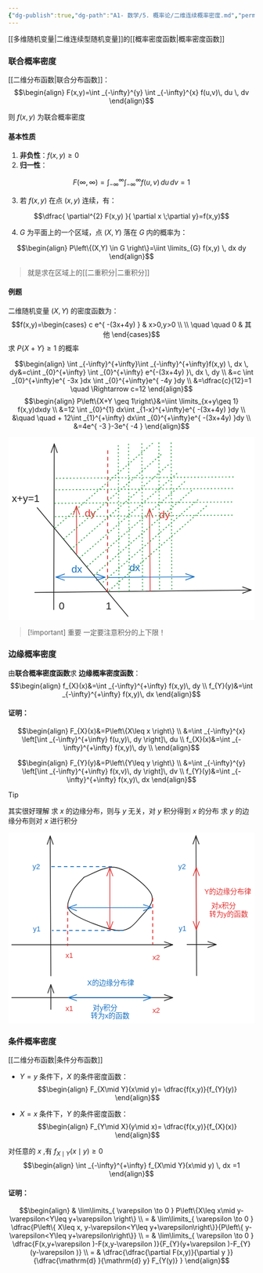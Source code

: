 ```yaml
---
{"dg-publish":true,"dg-path":"A1- 数学/5. 概率论/二维连续概率密度.md","permalink":"/A1- 数学/5. 概率论/二维连续概率密度/","dgPassFrontmatter":true,"noteIcon":"","created":"2024-04-16T13:01:27.313+08:00","updated":"2025-04-14T18:25:19.658+08:00"}
---
```


[[多维随机变量\|二维连续型随机变量]]的[[概率密度函数\|概率密度函数]]
### 联合概率密度
[[二维分布函数\|联合分布函数]]：
$$\begin{align}
F(x,y)=\int _{-\infty}^{y} \int _{-\infty}^{x} f(u,v)\, du \, dv 
\end{align}$$

则 $f(x,y)$ 为联合概率密度
#### 基本性质
1. **非负性**：$f(x,y)\geq 0$
2. **归一性**：
 
 $$F(\infty,\infty)=\int _{-\infty}^{\infty} \int _{-\infty}^{\infty} f(u,v)\, du \, dv=1$$

3. 若 $f(x,y)$ 在点 $(x,y)$ 连续，有：

$$\dfrac{ \partial^{2} F(x,y) }{ \partial x \;\partial y}=f(x,y)$$
	
4.  $G$ 为平面上的一个区域，点 $(X,Y)$ 落在 $G$ 内的概率为：

$$\begin{align}
P\left\{(X,Y) \in G \right\}=\iint \limits_{G} f(x,y) \, dx dy
\end{align}$$

>就是求在区域上的[[二重积分\|二重积分]] 

#### 例题
二维随机变量 $(X,Y)$ 的密度函数为：
$$f(x,y)=\begin{cases}
c e^{ -(3x+4y) }  & x>0,y>0 \\ \\
\quad \quad 0 & 其他
\end{cases}$$
求 $P\left\{X+Y \right\}\geq 1$ 的概率

$$\begin{align}
\int _{-\infty}^{+\infty}\int _{-\infty}^{+\infty}f(x,y) \, dx  \, dy&=c\int _{0}^{+\infty} \int _{0}^{+\infty} e^{-(3x+4y)  }\, dx \, dy \\
&=c  \int _{0}^{+\infty}e^{ -3x }dx \int _{0}^{+\infty}e^{ -4y }dy \\
&=\dfrac{c}{12}=1  \quad  \Rightarrow c=12
\end{align}$$
$$\begin{align}
P\left\{X+Y \geq 1\right\}&=\iint \limits_{x+y\geq 1} f(x,y)dxdy \\
&=12 \int _{0}^{1} dx\int _{1-x}^{+\infty}e^{ -(3x+4y) }dy \\
&\quad \quad +   12\int _{1}^{+\infty} dx\int _{0}^{+\infty}e^{ -(3x+4y) }dy \\
&=4e^{ -3 }-3e^{ -4 }
\end{align}$$

<svg xmlns="http://www.w3.org/2000/svg" version="1.1" viewBox="0 0 677.4140452238789 501.04252578648834" width="677.4140452238789" height="501.04252578648834">  <!-- svg-source:excalidraw -->    <defs>    <style class="style-fonts">      @font-face {        font-family: "Virgil";        src: url("https://excalidraw.com/Virgil.woff2");      }      @font-face {        font-family: "Cascadia";        src: url("https://excalidraw.com/Cascadia.woff2");      }      @font-face {        font-family: "Assistant";        src: url("https://excalidraw.com/Assistant-Regular.woff2");      }    </style>      </defs>  <rect x="0" y="0" width="677.4140452238789" height="501.04252578648834" fill="#ffffff"></rect><g stroke-linecap="round"><g transform="translate(72.93601732777506 425.53853557862635) rotate(0 297.23901394805193 -3.4355888539308808)"><path d="M0 0 C127.48 -1.47, 254.97 -2.95, 594.48 -6.87 M0 0 C136.09 -1.57, 272.18 -3.15, 594.48 -6.87" stroke="#1e1e1e" stroke-width="2" fill="none"></path></g><g transform="translate(72.93601732777506 425.53853557862635) rotate(0 297.23901394805193 -3.4355888539308808)"><path d="M571.09 1.95 C576.1 0.06, 581.12 -1.83, 594.48 -6.87 M571.09 1.95 C576.44 -0.07, 581.8 -2.09, 594.48 -6.87" stroke="#1e1e1e" stroke-width="2" fill="none"></path></g><g transform="translate(72.93601732777506 425.53853557862635) rotate(0 297.23901394805193 -3.4355888539308808)"><path d="M570.89 -15.15 C575.95 -13.37, 581.01 -11.6, 594.48 -6.87 M570.89 -15.15 C576.29 -13.25, 581.69 -11.36, 594.48 -6.87" stroke="#1e1e1e" stroke-width="2" fill="none"></path></g></g><mask></mask><g stroke-linecap="round"><g transform="translate(125.1357188354823 472.4150987414514) rotate(0 0.6284646426929612 -226.8099440492656)"><path d="M0 0 C0.26 -93.21, 0.52 -186.43, 1.26 -453.62 M0 0 C0.29 -103.6, 0.57 -207.19, 1.26 -453.62" stroke="#1e1e1e" stroke-width="2" fill="none"></path></g><g transform="translate(125.1357188354823 472.4150987414514) rotate(0 0.6284646426929612 -226.8099440492656)"><path d="M9.74 -430.1 C8 -434.94, 6.25 -439.77, 1.26 -453.62 M9.74 -430.1 C7.8 -435.47, 5.87 -440.84, 1.26 -453.62" stroke="#1e1e1e" stroke-width="2" fill="none"></path></g><g transform="translate(125.1357188354823 472.4150987414514) rotate(0 0.6284646426929612 -226.8099440492656)"><path d="M-7.36 -430.15 C-5.59 -434.97, -3.82 -439.8, 1.26 -453.62 M-7.36 -430.15 C-5.39 -435.51, -3.42 -440.87, 1.26 -453.62" stroke="#1e1e1e" stroke-width="2" fill="none"></path></g></g><mask></mask><g stroke-linecap="round"><g transform="translate(79.5903103362948 193.11215612886076) rotate(0 124.7276036879598 148.9651848288138)"><path d="M0 0 C85.94 102.64, 171.88 205.28, 249.46 297.93 M0 0 C93.82 112.05, 187.64 224.11, 249.46 297.93" stroke="#1e1e1e" stroke-width="2" fill="none"></path></g></g><mask></mask><g transform="translate(10 152.30949123134997) rotate(0 38.1376953125 16.100000000000023)"><text x="0" y="25.760546874999996" font-family="Helvetica, Segoe UI Emoji" font-size="28px" fill="#1e1e1e" text-anchor="start" style="white-space: pre;" direction="ltr" dominant-baseline="alphabetic">x+y=1</text></g><g transform="translate(268.09233246175836 445.9295829563325) rotate(0 7.7861328125 16.100000000000023)"><text x="0" y="25.760546874999996" font-family="Helvetica, Segoe UI Emoji" font-size="28px" fill="#1e1e1e" text-anchor="start" style="white-space: pre;" direction="ltr" dominant-baseline="alphabetic">1</text></g><g stroke-linecap="round"><g transform="translate(272.8403781607931 422.9546413025257) rotate(0 0.3074912297925039 -197.73894732413885)"><path d="M0 0 C0.2 -125.85, 0.39 -251.7, 0.61 -395.48" stroke="#e03131" stroke-width="2.5" fill="none" stroke-dasharray="8 10"></path></g></g><mask></mask><g stroke-linecap="round"><g transform="translate(188.07260871961444 319.6901762082218) rotate(0 -0.3331432283880531 -65.49234231337289)"><path d="M0 0 C-0.17 -33.92, -0.35 -67.83, -0.67 -130.98 M0 0 C-0.22 -43.17, -0.44 -86.35, -0.67 -130.98" stroke="#e03131" stroke-width="2" fill="none"></path></g><g transform="translate(188.07260871961444 319.6901762082218) rotate(0 -0.3331432283880531 -65.49234231337289)"><path d="M8 -107.54 C5.76 -113.61, 3.51 -119.68, -0.67 -130.98 M8 -107.54 C5.15 -115.26, 2.29 -122.99, -0.67 -130.98" stroke="#e03131" stroke-width="2" fill="none"></path></g><g transform="translate(188.07260871961444 319.6901762082218) rotate(0 -0.3331432283880531 -65.49234231337289)"><path d="M-9.1 -107.45 C-6.91 -113.54, -4.73 -119.64, -0.67 -130.98 M-9.1 -107.45 C-6.32 -115.21, -3.54 -122.96, -0.67 -130.98" stroke="#e03131" stroke-width="2" fill="none"></path></g></g><mask></mask><g stroke-linecap="round"><g transform="translate(131.16829451116791 383.33164915130556) rotate(0 67.4478666178477 0.19663617335174877)"><path d="M0 0 C44.14 0.13, 88.28 0.26, 134.9 0.39 M0 0 C39.93 0.12, 79.86 0.23, 134.9 0.39" stroke="#1971c2" stroke-width="2" fill="none"></path></g><g transform="translate(131.16829451116791 383.33164915130556) rotate(0 67.4478666178477 0.19663617335174877)"><path d="M23.52 -8.48 C15.82 -5.71, 8.13 -2.93, 0 0 M23.52 -8.48 C16.56 -5.97, 9.59 -3.46, 0 0" stroke="#1971c2" stroke-width="2" fill="none"></path></g><g transform="translate(131.16829451116791 383.33164915130556) rotate(0 67.4478666178477 0.19663617335174877)"><path d="M23.47 8.62 C15.79 5.8, 8.11 2.98, 0 0 M23.47 8.62 C16.52 6.07, 9.57 3.52, 0 0" stroke="#1971c2" stroke-width="2" fill="none"></path></g><g transform="translate(131.16829451116791 383.33164915130556) rotate(0 67.4478666178477 0.19663617335174877)"><path d="M111.38 8.88 C119.07 6.1, 126.77 3.32, 134.9 0.39 M111.38 8.88 C118.34 6.36, 125.3 3.85, 134.9 0.39" stroke="#1971c2" stroke-width="2" fill="none"></path></g><g transform="translate(131.16829451116791 383.33164915130556) rotate(0 67.4478666178477 0.19663617335174877)"><path d="M111.43 -8.23 C119.11 -5.41, 126.79 -2.59, 134.9 0.39 M111.43 -8.23 C118.38 -5.67, 125.32 -3.12, 134.9 0.39" stroke="#1971c2" stroke-width="2" fill="none"></path></g></g><mask></mask><g transform="translate(139.04361624280227 445.65827524720044) rotate(0 7.7861328125 16.100000000000023)"><text x="0" y="25.760546874999996" font-family="Helvetica, Segoe UI Emoji" font-size="28px" fill="#1e1e1e" text-anchor="start" style="white-space: pre;" direction="ltr" dominant-baseline="alphabetic">0</text></g><g stroke-linecap="round"><g transform="translate(276.36475754066714 384.4987995180495) rotate(0 117.25617055013254 -1.081708396576687)"><path d="M0 0 C50.82 -0.47, 101.64 -0.94, 234.51 -2.16 M0 0 C86.15 -0.79, 172.31 -1.59, 234.51 -2.16" stroke="#1971c2" stroke-width="2" fill="none"></path></g><g transform="translate(276.36475754066714 384.4987995180495) rotate(0 117.25617055013254 -1.081708396576687)"><path d="M211.1 6.6 C216.17 4.7, 221.25 2.8, 234.51 -2.16 M211.1 6.6 C219.7 3.38, 228.3 0.16, 234.51 -2.16" stroke="#1971c2" stroke-width="2" fill="none"></path></g><g transform="translate(276.36475754066714 384.4987995180495) rotate(0 117.25617055013254 -1.081708396576687)"><path d="M210.94 -10.5 C216.05 -8.69, 221.16 -6.89, 234.51 -2.16 M210.94 -10.5 C219.6 -7.44, 228.26 -4.37, 234.51 -2.16" stroke="#1971c2" stroke-width="2" fill="none"></path></g></g><mask></mask><g stroke-linecap="round"><g transform="translate(389.97642326193454 422.0125985537918) rotate(0 -0.8704092028526702 -112.72073869367318)"><path d="M0 0 C-0.57 -74.02, -1.14 -148.04, -1.74 -225.44 M0 0 C-0.5 -64.25, -0.99 -128.5, -1.74 -225.44" stroke="#e03131" stroke-width="2" fill="none"></path></g><g transform="translate(389.97642326193454 422.0125985537918) rotate(0 -0.8704092028526702 -112.72073869367318)"><path d="M6.99 -202.02 C4.12 -209.71, 1.26 -217.4, -1.74 -225.44 M6.99 -202.02 C4.5 -208.69, 2.01 -215.37, -1.74 -225.44" stroke="#e03131" stroke-width="2" fill="none"></path></g><g transform="translate(389.97642326193454 422.0125985537918) rotate(0 -0.8704092028526702 -112.72073869367318)"><path d="M-10.11 -201.88 C-7.36 -209.62, -4.61 -217.35, -1.74 -225.44 M-10.11 -201.88 C-7.72 -208.6, -5.34 -215.31, -1.74 -225.44" stroke="#e03131" stroke-width="2" fill="none"></path></g></g><mask></mask><g transform="translate(210.2548571435218 192.60909552399698) rotate(0 14.7861328125 16.100000000000023)"><text x="0" y="25.760546874999996" font-family="Helvetica, Segoe UI Emoji" font-size="28px" fill="#e03131" text-anchor="start" style="white-space: pre;" direction="ltr" dominant-baseline="alphabetic">dy</text></g><g transform="translate(414.8009740277312 196.60104731338743) rotate(0 14.7861328125 16.100000000000023)"><text x="0" y="25.760546874999996" font-family="Helvetica, Segoe UI Emoji" font-size="28px" fill="#e03131" text-anchor="start" style="white-space: pre;" direction="ltr" dominant-baseline="alphabetic">dy</text></g><g transform="translate(173.6092680008269 345.4983840738307) rotate(0 14.7861328125 16.100000000000023)"><text x="0" y="25.760546874999996" font-family="Helvetica, Segoe UI Emoji" font-size="28px" fill="#1971c2" text-anchor="start" style="white-space: pre;" direction="ltr" dominant-baseline="alphabetic">dx</text></g><g transform="translate(332.87401533789034 341.6292598950738) rotate(0 14.7861328125 16.100000000000023)"><text x="0" y="25.760546874999996" font-family="Helvetica, Segoe UI Emoji" font-size="28px" fill="#1971c2" text-anchor="start" style="white-space: pre;" direction="ltr" dominant-baseline="alphabetic">dx</text></g><g stroke-linecap="round"><g transform="translate(129.34657835952476 247.92457482606437) rotate(0 133.93850009713083 -115.88307272555937)"><path d="M0 0 C85.5 -73.97, 170.99 -147.94, 267.88 -231.77" stroke="#2f9e44" stroke-width="2.5" fill="none" stroke-dasharray="1.5 8"></path></g></g><mask></mask><g stroke-linecap="round"><g transform="translate(152.66765450086586 278.9667876558558) rotate(0 133.93850009713083 -115.88307272555937)"><path d="M0 0 C72.94 -63.1, 145.87 -126.21, 267.88 -231.77" stroke="#2f9e44" stroke-width="2.5" fill="none" stroke-dasharray="1.5 8"></path></g></g><mask></mask><g stroke-linecap="round"><g transform="translate(172.57452218675598 307.1726557267914) rotate(0 133.93850009713083 -115.88307272555937)"><path d="M0 0 C73.25 -63.37, 146.49 -126.75, 267.88 -231.77" stroke="#2f9e44" stroke-width="2.5" fill="none" stroke-dasharray="1.5 8"></path></g></g><mask></mask><g stroke-linecap="round"><g transform="translate(196.2632117372441 330.7300795049762) rotate(0 133.93850009713083 -115.88307272555937)"><path d="M0 0 C83.79 -72.49, 167.58 -144.99, 267.88 -231.77" stroke="#2f9e44" stroke-width="2.5" fill="none" stroke-dasharray="1.5 8"></path></g></g><mask></mask><g stroke-linecap="round"><g transform="translate(217.53588398703505 353.44710804195915) rotate(0 133.93850009713083 -115.88307272555937)"><path d="M0 0 C96.48 -83.47, 192.95 -166.94, 267.88 -231.77" stroke="#2f9e44" stroke-width="2.5" fill="none" stroke-dasharray="1.5 8"></path></g></g><mask></mask><g stroke-linecap="round"><g transform="translate(236.54981549945205 377.5035408391507) rotate(0 133.93850009713083 -115.88307272555937)"><path d="M0 0 C90.62 -78.41, 181.24 -156.81, 267.88 -231.77" stroke="#2f9e44" stroke-width="2.5" fill="none" stroke-dasharray="1.5 8"></path></g></g><mask></mask><g stroke-linecap="round"><g transform="translate(253.90927027478256 402.87302087204375) rotate(0 133.93850009713083 -115.88307272555937)"><path d="M0 0 C87.49 -75.69, 174.97 -151.39, 267.88 -231.77" stroke="#2f9e44" stroke-width="2.5" fill="none" stroke-dasharray="1.5 8"></path></g></g><mask></mask><g stroke-linecap="round"><g transform="translate(277.5980463836436 419.86486223823067) rotate(0 133.93850009713083 -115.88307272555937)"><path d="M0 0 C61.74 -53.41, 123.47 -106.83, 267.88 -231.77" stroke="#2f9e44" stroke-width="2.5" fill="none" stroke-dasharray="1.5 8"></path></g></g><mask></mask><g stroke-linecap="round"><g transform="translate(132.3688596438933 112.78262267147738) rotate(0 246.42036056569896 -1.8423955880635958)"><path d="M0 0 C119.78 -0.9, 239.55 -1.79, 492.84 -3.68" stroke="#2f9e44" stroke-width="2.5" fill="none" stroke-dasharray="1.5 8"></path></g></g><mask></mask><g stroke-linecap="round"><g transform="translate(130.52647923669656 144.26913791943753) rotate(0 246.42036056569896 -1.8423955880635958)"><path d="M0 0 C106.12 -0.79, 212.25 -1.59, 492.84 -3.68" stroke="#2f9e44" stroke-width="2.5" fill="none" stroke-dasharray="1.5 8"></path></g></g><mask></mask><g stroke-linecap="round"><g transform="translate(128.18662181079753 181.26445590138906) rotate(0 246.42036056569896 -1.8423955880635958)"><path d="M0 0 C160.23 -1.2, 320.47 -2.4, 492.84 -3.68" stroke="#2f9e44" stroke-width="2.5" fill="none" stroke-dasharray="1.5 8"></path></g></g><mask></mask><g stroke-linecap="round"><g transform="translate(129.40260927488362 217.50437393061952) rotate(0 246.42036056569896 -1.8423955880635958)"><path d="M0 0 C139.62 -1.04, 279.24 -2.09, 492.84 -3.68" stroke="#2f9e44" stroke-width="2.5" fill="none" stroke-dasharray="1.5 8"></path></g></g><mask></mask><g stroke-linecap="round"><g transform="translate(304.32809957480686 423.6974644746497) rotate(0 -0.9716913567776828 -203.08175216984296)"><path d="M0 0 C-0.59 -123.89, -1.19 -247.78, -1.94 -406.16" stroke="#2f9e44" stroke-width="2.5" fill="none" stroke-dasharray="1.5 8"></path></g></g><mask></mask><g stroke-linecap="round"><g transform="translate(332.58458703153246 420.005082955498) rotate(0 -0.9716913567776828 -203.08175216984296)"><path d="M0 0 C-0.71 -148.95, -1.43 -297.9, -1.94 -406.16" stroke="#2f9e44" stroke-width="2.5" fill="none" stroke-dasharray="1.5 8"></path></g></g><mask></mask><g stroke-linecap="round"><g transform="translate(369.06666590846316 418.60834077113896) rotate(0 -0.9716913567776828 -203.08175216984296)"><path d="M0 0 C-0.54 -113.84, -1.09 -227.67, -1.94 -406.16" stroke="#2f9e44" stroke-width="2.5" fill="none" stroke-dasharray="1.5 8"></path></g></g><mask></mask><g stroke-linecap="round"><g transform="translate(415.7949196826903 416.1635043396859) rotate(0 -0.9716913567776828 -203.08175216984296)"><path d="M0 0 C-0.59 -124.35, -1.19 -248.7, -1.94 -406.16" stroke="#2f9e44" stroke-width="2.5" fill="none" stroke-dasharray="1.5 8"></path></g></g><mask></mask><g stroke-linecap="round"><g transform="translate(449.49179960624997 416.1635043396859) rotate(0 -0.9716913567776828 -203.08175216984296)"><path d="M0 0 C-0.41 -86.61, -0.83 -173.22, -1.94 -406.16" stroke="#2f9e44" stroke-width="2.5" fill="none" stroke-dasharray="1.5 8"></path></g></g><mask></mask></svg>


>[!important] 重要
>一定要注意积分的上下限！

### 边缘概率密度
由**联合概率密度函数**求 **边缘概率密度函数**：
$$\begin{align}
f_{X}(x)&=\int _{-\infty}^{+\infty} f(x,y)\, dy \\ 
f_{Y}(y)&=\int _{-\infty}^{+\infty} f(x,y)\, dx
\end{align}$$

#### 证明：
$$\begin{align}
F_{X}(x)&=P\left\{X\leq x \right\} \\
&=\int _{-\infty}^{x} \left[\int _{-\infty}^{+\infty} f(u,y)\, dy \right]\, du  \\
f_{X}(x)&=\int _{-\infty}^{+\infty} f(x,y)\, dy \\ 
\end{align}$$

$$\begin{align}
F_{Y}(y)&=P\left\{Y\leq y \right\} \\
&=\int _{-\infty}^{y} \left[\int _{-\infty}^{+\infty} f(x,v)\, dy \right]\, dv  \\ 
f_{Y}(y)&=\int _{-\infty}^{+\infty} f(x,y)\, dx
\end{align}$$


>[!tip] 
>其实很好理解
>求 $x$ 的边缘分布，则与 $y$ 无关，对 $y$ 积分得到 $x$ 的分布
>求 $y$ 的边缘分布则对 $x$ 进行积分

<svg xmlns="http://www.w3.org/2000/svg" version="1.1" viewBox="0 0 700.553676655589 541.9448717464657" width="700.553676655589" height="541.9448717464657">  <!-- svg-source:excalidraw -->    <defs>    <style class="style-fonts">      @font-face {        font-family: "Virgil";        src: url("https://excalidraw.com/Virgil.woff2");      }      @font-face {        font-family: "Cascadia";        src: url("https://excalidraw.com/Cascadia.woff2");      }      @font-face {        font-family: "Assistant";        src: url("https://excalidraw.com/Assistant-Regular.woff2");      }    </style>      </defs>  <rect x="0" y="0" width="700.553676655589" height="541.9448717464657" fill="#ffffff"></rect><g stroke-linecap="round"><g transform="translate(121.11106471011522 406.92982717113773) rotate(0 -0.9746671977796382 -198.09942145096647)"><path d="M0 0 C-0.32 -66.03, -1.62 -330.17, -1.95 -396.2 M0 0 C-0.32 -66.03, -1.62 -330.17, -1.95 -396.2" stroke="#1e1e1e" stroke-width="2" fill="none"></path></g><g transform="translate(121.11106471011522 406.92982717113773) rotate(0 -0.9746671977796382 -198.09942145096647)"><path d="M6.72 -372.75 C4.91 -377.64, 3.1 -382.53, -1.95 -396.2 M6.72 -372.75 C4.19 -379.59, 1.66 -386.44, -1.95 -396.2" stroke="#1e1e1e" stroke-width="2" fill="none"></path></g><g transform="translate(121.11106471011522 406.92982717113773) rotate(0 -0.9746671977796382 -198.09942145096647)"><path d="M-10.38 -372.66 C-8.62 -377.57, -6.87 -382.48, -1.95 -396.2 M-10.38 -372.66 C-7.92 -379.53, -5.46 -386.4, -1.95 -396.2" stroke="#1e1e1e" stroke-width="2" fill="none"></path></g></g><mask></mask><g stroke-linecap="round"><g transform="translate(10 318.72320068059526) rotate(0 228.55753045333063 0)"><path d="M0 0 C76.19 0, 380.93 0, 457.12 0 M0 0 C76.19 0, 380.93 0, 457.12 0" stroke="#1e1e1e" stroke-width="2" fill="none"></path></g><g transform="translate(10 318.72320068059526) rotate(0 228.55753045333063 0)"><path d="M433.62 8.55 C438.73 6.69, 443.84 4.83, 457.12 0 M433.62 8.55 C442.89 5.18, 452.16 1.8, 457.12 0" stroke="#1e1e1e" stroke-width="2" fill="none"></path></g><g transform="translate(10 318.72320068059526) rotate(0 228.55753045333063 0)"><path d="M433.62 -8.55 C438.73 -6.69, 443.84 -4.83, 457.12 0 M433.62 -8.55 C442.89 -5.18, 452.16 -1.8, 457.12 0" stroke="#1e1e1e" stroke-width="2" fill="none"></path></g></g><mask></mask><g stroke-linecap="round"><g transform="translate(215.65310829564123 127.20275069087529) rotate(0 77.7290745785362 62.134511847244084)"><path d="M0 0 C15.51 -4.47, 61.24 -34.84, 93.08 -26.8 C124.92 -18.76, 179.82 24.94, 191.03 48.25 C202.24 71.56, 175.93 95.92, 160.33 113.06 C144.74 130.2, 130.12 153.18, 97.47 151.07 C64.81 148.96, -13.65 118.42, -35.58 100.39 C-57.5 82.36, -40.04 59.62, -34.11 42.88 C-28.18 26.15, -5.69 7.15, 0 0 M0 0 C15.51 -4.47, 61.24 -34.84, 93.08 -26.8 C124.92 -18.76, 179.82 24.94, 191.03 48.25 C202.24 71.56, 175.93 95.92, 160.33 113.06 C144.74 130.2, 130.12 153.18, 97.47 151.07 C64.81 148.96, -13.65 118.42, -35.58 100.39 C-57.5 82.36, -40.04 59.62, -34.11 42.88 C-28.18 26.15, -5.69 7.15, 0 0" stroke="#1e1e1e" stroke-width="2" fill="none"></path></g></g><mask></mask><g stroke-linecap="round"><g transform="translate(168.86933979235198 208.09942138372026) rotate(0 -5.684341886080802e-14 56.53021561472042)"><path d="M0 0 C0 18.84, 0 94.22, 0 113.06" stroke="#e03131" stroke-width="2.5" fill="none" stroke-dasharray="8 10"></path></g></g><mask></mask><g stroke-linecap="round"><g transform="translate(410.4785123005263 186.65690365140108) rotate(0 0.05311831005747081 65.05848131681705)"><path d="M0 0 C0.02 21.69, 0.09 108.43, 0.11 130.12" stroke="#e03131" stroke-width="2.5" fill="none" stroke-dasharray="8 10"></path></g></g><mask></mask><g stroke-linecap="round"><g transform="translate(293.625713147615 97.47560996307857) rotate(0 -86.74464175575656 0)"><path d="M0 0 C-28.91 0, -144.57 0, -173.49 0" stroke="#1971c2" stroke-width="2.5" fill="none" stroke-dasharray="8 10"></path></g></g><mask></mask><g stroke-linecap="round"><g transform="translate(326.2767590974506 278.27484927228943) rotate(0 -100.63351279810854 0)"><path d="M0 0 C-33.54 0, -167.72 0, -201.27 0" stroke="#1971c2" stroke-width="2.5" fill="none" stroke-dasharray="8 10"></path></g></g><mask></mask><g transform="translate(163.0604633532073 337.20278281464107) rotate(0 10.5615234375 11.5)"><text x="0" y="18.400390625" font-family="Helvetica, Segoe UI Emoji" font-size="20px" fill="#e03131" text-anchor="start" style="white-space: pre;" direction="ltr" dominant-baseline="alphabetic">x1</text></g><g transform="translate(409.94150262129915 342.7193008553486) rotate(0 10.5615234375 11.5)"><text x="0" y="18.400390625" font-family="Helvetica, Segoe UI Emoji" font-size="20px" fill="#e03131" text-anchor="start" style="white-space: pre;" direction="ltr" dominant-baseline="alphabetic">x2</text></g><g transform="translate(69.22025981702313 86.46199269848148) rotate(0 10.5615234375 11.5)"><text x="0" y="18.400390625" font-family="Helvetica, Segoe UI Emoji" font-size="20px" fill="#1971c2" text-anchor="start" style="white-space: pre;" direction="ltr" dominant-baseline="alphabetic">y2</text></g><g transform="translate(70.5263479132401 262.36847720197784) rotate(0 10.5615234375 11.5)"><text x="0" y="18.400390625" font-family="Helvetica, Segoe UI Emoji" font-size="20px" fill="#1971c2" text-anchor="start" style="white-space: pre;" direction="ltr" dominant-baseline="alphabetic">y1</text></g><g stroke-linecap="round"><g transform="translate(288.75240928248354 100.39959549453488) rotate(0 0 88.20663452148392)"><path d="M0 0 C0 29.4, 0 147.01, 0 176.41 M0 0 C0 29.4, 0 147.01, 0 176.41" stroke="#e03131" stroke-width="2" fill="none"></path></g><g transform="translate(288.75240928248354 100.39959549453488) rotate(0 0 88.20663452148392)"><path d="M8.55 23.49 C6.71 18.44, 4.87 13.39, 0 0 M8.55 23.49 C5.76 15.83, 2.97 8.17, 0 0" stroke="#e03131" stroke-width="2" fill="none"></path></g><g transform="translate(288.75240928248354 100.39959549453488) rotate(0 0 88.20663452148392)"><path d="M-8.55 23.49 C-6.71 18.44, -4.87 13.39, 0 0 M-8.55 23.49 C-5.76 15.83, -2.97 8.17, 0 0" stroke="#e03131" stroke-width="2" fill="none"></path></g><g transform="translate(288.75240928248354 100.39959549453488) rotate(0 0 88.20663452148392)"><path d="M-8.55 152.92 C-6.71 157.97, -4.87 163.02, 0 176.41 M-8.55 152.92 C-5.76 160.58, -2.97 168.24, 0 176.41" stroke="#e03131" stroke-width="2" fill="none"></path></g><g transform="translate(288.75240928248354 100.39959549453488) rotate(0 0 88.20663452148392)"><path d="M8.55 152.92 C6.71 157.97, 4.87 163.02, 0 176.41 M8.55 152.92 C5.76 160.58, 2.97 168.24, 0 176.41" stroke="#e03131" stroke-width="2" fill="none"></path></g></g><mask></mask><g stroke-linecap="round"><g transform="translate(407.6607794510692 213.53806338361846) rotate(0 -118.45028525904638 0)"><path d="M0 0 C-39.48 0, -197.42 0, -236.9 0 M0 0 C-39.48 0, -197.42 0, -236.9 0" stroke="#1971c2" stroke-width="2" fill="none"></path></g><g transform="translate(407.6607794510692 213.53806338361846) rotate(0 -118.45028525904638 0)"><path d="M-23.49 8.55 C-14.77 5.37, -6.04 2.2, 0 0 M-23.49 8.55 C-17.02 6.2, -10.55 3.84, 0 0" stroke="#1971c2" stroke-width="2" fill="none"></path></g><g transform="translate(407.6607794510692 213.53806338361846) rotate(0 -118.45028525904638 0)"><path d="M-23.49 -8.55 C-14.77 -5.37, -6.04 -2.2, 0 0 M-23.49 -8.55 C-17.02 -6.2, -10.55 -3.84, 0 0" stroke="#1971c2" stroke-width="2" fill="none"></path></g><g transform="translate(407.6607794510692 213.53806338361846) rotate(0 -118.45028525904638 0)"><path d="M-213.41 -8.55 C-222.13 -5.37, -230.86 -2.2, -236.9 0 M-213.41 -8.55 C-219.88 -6.2, -226.35 -3.84, -236.9 0" stroke="#1971c2" stroke-width="2" fill="none"></path></g><g transform="translate(407.6607794510692 213.53806338361846) rotate(0 -118.45028525904638 0)"><path d="M-213.41 8.55 C-222.13 5.37, -230.86 2.2, -236.9 0 M-213.41 8.55 C-219.88 6.2, -226.35 3.84, -236.9 0" stroke="#1971c2" stroke-width="2" fill="none"></path></g></g><mask></mask><g stroke-linecap="round"><g transform="translate(121.11106553840136 501.75966096115917) rotate(0 0 -35.04040512784286)"><path d="M0 0 C0 -11.68, 0 -58.4, 0 -70.08 M0 0 C0 -11.68, 0 -58.4, 0 -70.08" stroke="#1e1e1e" stroke-width="2" fill="none"></path></g><g transform="translate(121.11106553840136 501.75966096115917) rotate(0 0 -35.04040512784286)"><path d="M8.55 -46.59 C5.51 -54.94, 2.47 -63.29, 0 -70.08 M8.55 -46.59 C6.13 -53.23, 3.72 -59.87, 0 -70.08" stroke="#1e1e1e" stroke-width="2" fill="none"></path></g><g transform="translate(121.11106553840136 501.75966096115917) rotate(0 0 -35.04040512784286)"><path d="M-8.55 -46.59 C-5.51 -54.94, -2.47 -63.29, 0 -70.08 M-8.55 -46.59 C-6.13 -53.23, -3.72 -59.87, 0 -70.08" stroke="#1e1e1e" stroke-width="2" fill="none"></path></g></g><mask></mask><g stroke-linecap="round"><g transform="translate(10.000000828286147 468.4412782773434) rotate(0 228.55753045333063 0)"><path d="M0 0 C76.19 0, 380.93 0, 457.12 0 M0 0 C76.19 0, 380.93 0, 457.12 0" stroke="#1e1e1e" stroke-width="2" fill="none"></path></g><g transform="translate(10.000000828286147 468.4412782773434) rotate(0 228.55753045333063 0)"><path d="M433.62 8.55 C441.87 5.55, 450.13 2.54, 457.12 0 M433.62 8.55 C442.96 5.15, 452.29 1.76, 457.12 0" stroke="#1e1e1e" stroke-width="2" fill="none"></path></g><g transform="translate(10.000000828286147 468.4412782773434) rotate(0 228.55753045333063 0)"><path d="M433.62 -8.55 C441.87 -5.55, 450.13 -2.54, 457.12 0 M433.62 -8.55 C442.96 -5.15, 452.29 -1.76, 457.12 0" stroke="#1e1e1e" stroke-width="2" fill="none"></path></g></g><mask></mask><g transform="translate(163.06046418149344 486.9208604113883) rotate(0 10.5615234375 11.5)"><text x="0" y="18.400390625" font-family="Helvetica, Segoe UI Emoji" font-size="20px" fill="#e03131" text-anchor="start" style="white-space: pre;" direction="ltr" dominant-baseline="alphabetic">x1</text></g><g transform="translate(409.94150344958484 492.4373784520958) rotate(0 10.5615234375 11.5)"><text x="0" y="18.400390625" font-family="Helvetica, Segoe UI Emoji" font-size="20px" fill="#e03131" text-anchor="start" style="white-space: pre;" direction="ltr" dominant-baseline="alphabetic">x2</text></g><g stroke-linecap="round"><g transform="translate(407.66078027935487 468.44720734011935) rotate(0 -118.45028525904638 0)"><path d="M0 0 C-39.48 0, -197.42 0, -236.9 0 M0 0 C-39.48 0, -197.42 0, -236.9 0" stroke="#1971c2" stroke-width="2" fill="none"></path></g><g transform="translate(407.66078027935487 468.44720734011935) rotate(0 -118.45028525904638 0)"><path d="M-23.49 8.55 C-15.57 5.67, -7.64 2.78, 0 0 M-23.49 8.55 C-18.22 6.63, -12.95 4.71, 0 0" stroke="#1971c2" stroke-width="2" fill="none"></path></g><g transform="translate(407.66078027935487 468.44720734011935) rotate(0 -118.45028525904638 0)"><path d="M-23.49 -8.55 C-15.57 -5.67, -7.64 -2.78, 0 0 M-23.49 -8.55 C-18.22 -6.63, -12.95 -4.71, 0 0" stroke="#1971c2" stroke-width="2" fill="none"></path></g><g transform="translate(407.66078027935487 468.44720734011935) rotate(0 -118.45028525904638 0)"><path d="M-213.41 -8.55 C-221.33 -5.67, -229.26 -2.78, -236.9 0 M-213.41 -8.55 C-218.68 -6.63, -223.95 -4.71, -236.9 0" stroke="#1971c2" stroke-width="2" fill="none"></path></g><g transform="translate(407.66078027935487 468.44720734011935) rotate(0 -118.45028525904638 0)"><path d="M-213.41 8.55 C-221.33 5.67, -229.26 2.78, -236.9 0 M-213.41 8.55 C-218.68 6.63, -223.95 4.71, -236.9 0" stroke="#1971c2" stroke-width="2" fill="none"></path></g></g><mask></mask><g stroke-linecap="round"><g transform="translate(535.3641455645843 406.19884290193295) rotate(0 -0.9746671977795813 -198.09942145096647)"><path d="M0 0 C-0.32 -66.03, -1.62 -330.17, -1.95 -396.2 M0 0 C-0.32 -66.03, -1.62 -330.17, -1.95 -396.2" stroke="#1e1e1e" stroke-width="2" fill="none"></path></g><g transform="translate(535.3641455645843 406.19884290193295) rotate(0 -0.9746671977795813 -198.09942145096647)"><path d="M6.72 -372.75 C3.67 -380.99, 0.63 -389.23, -1.95 -396.2 M6.72 -372.75 C3.77 -380.72, 0.83 -388.69, -1.95 -396.2" stroke="#1e1e1e" stroke-width="2" fill="none"></path></g><g transform="translate(535.3641455645843 406.19884290193295) rotate(0 -0.9746671977795813 -198.09942145096647)"><path d="M-10.38 -372.66 C-7.42 -380.94, -4.46 -389.21, -1.95 -396.2 M-10.38 -372.66 C-7.52 -380.66, -4.65 -388.66, -1.95 -396.2" stroke="#1e1e1e" stroke-width="2" fill="none"></path></g></g><mask></mask><g stroke-linecap="round"><g transform="translate(508.09369563076484 317.99221641138865) rotate(0 41.306640796295824 0)"><path d="M0 0 C13.77 0, 68.84 0, 82.61 0 M0 0 C13.77 0, 68.84 0, 82.61 0" stroke="#1e1e1e" stroke-width="2" fill="none"></path></g><g transform="translate(508.09369563076484 317.99221641138865) rotate(0 41.306640796295824 0)"><path d="M59.12 8.55 C67.57 5.48, 76.02 2.4, 82.61 0 M59.12 8.55 C63.92 6.8, 68.73 5.05, 82.61 0" stroke="#1e1e1e" stroke-width="2" fill="none"></path></g><g transform="translate(508.09369563076484 317.99221641138865) rotate(0 41.306640796295824 0)"><path d="M59.12 -8.55 C67.57 -5.48, 76.02 -2.4, 82.61 0 M59.12 -8.55 C63.92 -6.8, 68.73 -5.05, 82.61 0" stroke="#1e1e1e" stroke-width="2" fill="none"></path></g></g><mask></mask><g transform="translate(483.4733406714922 85.7310084292767) rotate(0 10.5615234375 11.5)"><text x="0" y="18.400390625" font-family="Helvetica, Segoe UI Emoji" font-size="20px" fill="#1971c2" text-anchor="start" style="white-space: pre;" direction="ltr" dominant-baseline="alphabetic">y2</text></g><g transform="translate(484.7794287677093 261.63749293277215) rotate(0 10.5615234375 11.5)"><text x="0" y="18.400390625" font-family="Helvetica, Segoe UI Emoji" font-size="20px" fill="#1971c2" text-anchor="start" style="white-space: pre;" direction="ltr" dominant-baseline="alphabetic">y1</text></g><g stroke-linecap="round"><g transform="translate(534.3366375535434 99.6686112253301) rotate(0 0 88.20663452148392)"><path d="M0 0 C0 29.4, 0 147.01, 0 176.41 M0 0 C0 29.4, 0 147.01, 0 176.41" stroke="#e03131" stroke-width="2" fill="none"></path></g><g transform="translate(534.3366375535434 99.6686112253301) rotate(0 0 88.20663452148392)"><path d="M8.55 23.49 C5.24 14.4, 1.93 5.3, 0 0 M8.55 23.49 C5.23 14.37, 1.91 5.24, 0 0" stroke="#e03131" stroke-width="2" fill="none"></path></g><g transform="translate(534.3366375535434 99.6686112253301) rotate(0 0 88.20663452148392)"><path d="M-8.55 23.49 C-5.24 14.4, -1.93 5.3, 0 0 M-8.55 23.49 C-5.23 14.37, -1.91 5.24, 0 0" stroke="#e03131" stroke-width="2" fill="none"></path></g><g transform="translate(534.3366375535434 99.6686112253301) rotate(0 0 88.20663452148392)"><path d="M-8.55 152.92 C-5.24 162.02, -1.93 171.11, 0 176.41 M-8.55 152.92 C-5.23 162.05, -1.91 171.17, 0 176.41" stroke="#e03131" stroke-width="2" fill="none"></path></g><g transform="translate(534.3366375535434 99.6686112253301) rotate(0 0 88.20663452148392)"><path d="M8.55 152.92 C5.24 162.02, 1.93 171.11, 0 176.41 M8.55 152.92 C5.23 162.05, 1.91 171.17, 0 176.41" stroke="#e03131" stroke-width="2" fill="none"></path></g></g><mask></mask><g transform="translate(557.213832905589 157.22320111769932) rotate(0 66.669921875 11.5)"><text x="0" y="18.400390625" font-family="Helvetica, Segoe UI Emoji" font-size="20px" fill="#e03131" text-anchor="start" style="white-space: pre;" direction="ltr" dominant-baseline="alphabetic">Y的边缘分布律</text></g><g transform="translate(224.64018800932513 414.6088382191274) rotate(0 66.669921875 11.5)"><text x="0" y="18.400390625" font-family="Helvetica, Segoe UI Emoji" font-size="20px" fill="#1971c2" text-anchor="start" style="white-space: pre;" direction="ltr" dominant-baseline="alphabetic">X的边缘分布律</text></g><g transform="translate(571.3185673365517 197.08779623166993) rotate(0 55 23)"><text x="0" y="18.400390625" font-family="Helvetica, Segoe UI Emoji" font-size="20px" fill="#e03131" text-anchor="start" style="white-space: pre;" direction="ltr" dominant-baseline="alphabetic">   对x积分</text><text x="0" y="41.400390625" font-family="Helvetica, Segoe UI Emoji" font-size="20px" fill="#e03131" text-anchor="start" style="white-space: pre;" direction="ltr" dominant-baseline="alphabetic">转为y的函数</text></g><g transform="translate(234.5955302785951 485.94487174646565) rotate(0 55 23)"><text x="0" y="18.400390625" font-family="Helvetica, Segoe UI Emoji" font-size="20px" fill="#1971c2" text-anchor="start" style="white-space: pre;" direction="ltr" dominant-baseline="alphabetic">    对y积分</text><text x="0" y="41.400390625" font-family="Helvetica, Segoe UI Emoji" font-size="20px" fill="#1971c2" text-anchor="start" style="white-space: pre;" direction="ltr" dominant-baseline="alphabetic">转为x的函数</text></g></svg>


### 条件概率密度
[[二维分布函数\|条件分布函数]]
- $Y=y$ 条件下，$X$ 的条件密度函数：
$$\begin{align}
F_{X\mid Y}(x\mid y)= \dfrac{f(x,y)}{f_{Y}(y)} 
\end{align}$$

- $X=x$ 条件下，$Y$ 的条件密度函数：
$$\begin{align}
F_{Y\mid X}(y\mid x)= \dfrac{f(x,y)}{f_{X}(x)}
\end{align}$$

对任意的 $x$ ,有 $f_{X\mid Y}(x\mid y)\geq 0$
$$\begin{align}
\int _{-\infty}^{+\infty} f_{X\mid Y}(x\mid y) \, dx =1
\end{align}$$

#### 证明：

$$\begin{align}
 & \lim\limits_{ \varepsilon \to 0 } P\left\{X\leq x\mid y-\varepsilon<Y\leq y+\varepsilon \right\} \\
= & \lim\limits_{ \varepsilon \to 0 } \dfrac{P\left\{ X\leq x, y-\varepsilon<Y\leq y+\varepsilon\right\}}{P\left\{ y-\varepsilon<Y\leq y+\varepsilon\right\}} \\
= & \lim\limits_{ \varepsilon  \to 0 } \dfrac{F(x,y+\varepsilon )-F(x,y-\varepsilon )}{F_{Y}(y+\varepsilon )-F_{Y}(y-\varepsilon )} \\
= & \dfrac{\dfrac{\partial F(x,y)}{\partial y }}{\dfrac{\mathrm{d} }{\mathrm{d} y} F_{Y(y)} }
\end{align}$$


